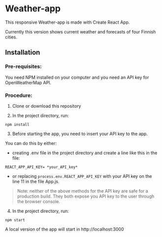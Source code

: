 # Weather-app

This responsive Weather-app is made with Create React App.

Currently this version shows current weather and forecasts of four Finnish cities.

## Installation

### Pre-requisites:

You need NPM installed on your computer and you need an API key for OpenWeatherMap API.

### Procedure:

1. Clone or download this repository

2. In the project directory, run:

`npm install`

3. Before starting the app, you need to insert your API key to the app.

You can do this by either:

- creating .env file in the project directory and create a line like this in the file:

`REACT_APP_API_KEY= *your_API_key*`

- or replacing `process.env.REACT_APP_API_KEY` with your API key on the line 11 in the file App.js.

> Note: neither of the above methods for the API key are safe for a production build. They both expose you API key to the user through the browser console.

4. In the project directory, run:

`npm start`

A local version of the app will start in http://localhost:3000
